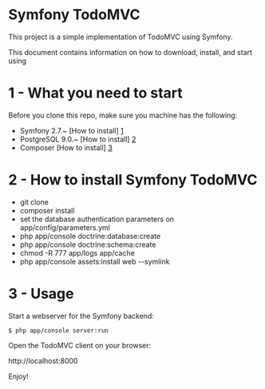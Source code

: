 Symfony TodoMVC
===============

This project is a simple implementation of TodoMVC using Symfony.

This document contains information on how to download, install, and start using

1 - What you need to start
=============================

Before you clone this repo, make sure you machine has the following:

- Symfony 2.7.~ [How to install] [1]
- PostgreSQL 9.0.~ [How to install] [2]
- Composer [How to install] [3]

2 - How to install Symfony TodoMVC
====================================

- git clone
- composer install
- set the database authentication parameters on app/config/parameters.yml
- php app/console doctrine:database:create
- php app/console doctrine:schema:create
- chmod -R 777 app/logs app/cache
- php app/console assets:install web --symlink


3 - Usage
=============

Start a webserver for the Symfony backend:

`$ php app/console server:run`

Open the TodoMVC client on your browser:

http://localhost:8000

Enjoy! 

[1]:  http://symfony.com/doc/current/book/installation.html
[2]: http://www.postgresql.org/download/
[3]: https://getcomposer.org/download/

